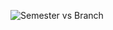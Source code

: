 ![Semester  vs Branch](https://github.com/user-attachments/assets/f795b999-ba07-4446-84fe-8c105fa2430c)

